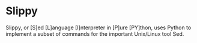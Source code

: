 # Slippy
Slippy, or [S]ed [L]anguage [I]nterpreter in [P]ure [PY]thon, uses Python to implement a subset of commands for the important Unix/Linux tool Sed.
